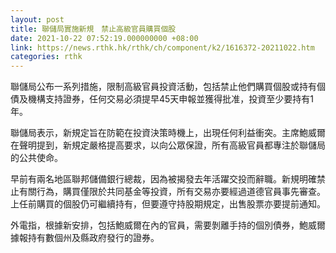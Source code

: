 ```yaml
---
layout: post
title: 聯儲局實施新規　禁止高級官員購買個股
date: 2021-10-22 07:52:19.000000000 +08:00
link: https://news.rthk.hk/rthk/ch/component/k2/1616372-20211022.htm
categories: rthk
---
```


聯儲局公布一系列措施，限制高級官員投資活動，包括禁止他們購買個股或持有個債及機構支持證券，任何交易必須提早45天申報並獲得批准，投資至少要持有1年。

聯儲局表示，新規定旨在防範在投資決策時機上，出現任何利益衝突。主席鮑威爾在聲明提到，新規定嚴格提高要求，以向公眾保證，所有高級官員都專注於聯儲局的公共使命。

早前有兩名地區聯邦儲備銀行總裁，因為被揭發去年活躍交投而辭職。新規明確禁止有關行為，購買僅限於共同基金等投資，所有交易亦要經過道德官員事先審查。上任前購買的個股仍可繼續持有，但要遵守持股期規定，出售股票亦要提前通知。

外電指，根據新安排，包括鮑威爾在內的官員，需要剝離手持的個別債券，鮑威爾據報持有數個州及縣政府發行的證券。
